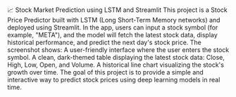 📈 Stock Market Prediction using LSTM and Streamlit This project is a Stock Price Predictor built with LSTM (Long Short-Term Memory networks) and deployed using Streamlit. In the app, users can input a stock symbol (for example, "META"), and the model will fetch the latest stock data, display historical performance, and predict the next day's stock price.  The screenshot shows:  A user-friendly interface where the user enters the stock symbol.  A clean, dark-themed table displaying the latest stock data: Close, High, Low, Open, and Volume.  A historical line chart visualizing the stock's growth over time.  The goal of this project is to provide a simple and interactive way to predict stock prices using deep learning models in real time.
